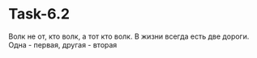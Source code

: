 # Task-6.2
Волк не от, кто волк, а тот кто волк. В жизни всегда есть две дороги. Одна - первая, другая - вторая

